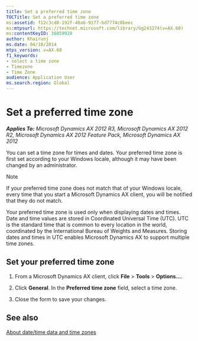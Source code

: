```yaml
---
title: Set a preferred time zone
TOCTitle: Set a preferred time zone
ms:assetid: f12c3cd8-192f-40a6-9177-bd7774c8beec
ms:mtpsurl: https://technet.microsoft.com/library/Gg243274(v=AX.60)
ms:contentKeyID: 36059928
author: Khairunj
ms.date: 04/18/2014
mtps_version: v=AX.60
f1_keywords:
- select a time zone
- Timezone
- Time Zone
audience: Application User
ms.search.region: Global
---
```


# Set a preferred time zone 


_**Applies To:** Microsoft Dynamics AX 2012 R3, Microsoft Dynamics AX 2012 R2, Microsoft Dynamics AX 2012 Feature Pack, Microsoft Dynamics AX 2012_

You can set a time zone for times and dates. Your preferred time zone is first set according to your Windows locale, although it may have been changed by an administrator.


> [!NOTE]
> <P>If your preferred time zone does not match that of your Windows locale, every time that you start a Microsoft Dynamics AX client, you will be notified that they do not match.</P>



Your preferred time zone is used only when displaying dates and times. Date and time values are stored in Coordinated Universal Time (UTC). UTC is the standard time that is common to every location in the world, coordinated by the International Bureau of Weights and Measures. Storing dates and times in UTC enables Microsoft Dynamics AX to support multiple time zones.

## Set your preferred time zone

1.  From a Microsoft Dynamics AX client, click **File** \> **Tools** \> **Options...**.

2.  Click **General**. In the **Preferred time zone** field, select a time zone.

3.  Close the form to save your changes.

## See also

[About date/time data and time zones](about-date-time-data-and-time-zones.md)

  


